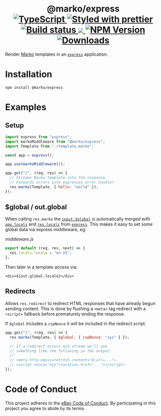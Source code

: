 <h1 align="center">
  <!-- Logo -->
  <br/>
  @marko/express
	<br/>

  <!-- Language -->
  <a href="http://typescriptlang.org">
    <img src="https://img.shields.io/badge/%3C%2F%3E-typescript-blue.svg" alt="TypeScript"/>
  </a>
  <!-- Format -->
  <a href="https://github.com/prettier/prettier">
    <img src="https://img.shields.io/badge/styled_with-prettier-ff69b4.svg" alt="Styled with prettier"/>
  </a>
  <!-- CI -->
  <a href="https://github.com/marko-js/express/actions/workflows/ci.yml">
    <img src="https://github.com/marko-js/express/actions/workflows/ci.yml/badge.svg" alt="Build status"/>
  </a>
  <!-- Coverage -->
  <a href="https://codecov.io/gh/marko-js/express">
    <img src="https://codecov.io/gh/marko-js/express/branch/main/graph/badge.svg?token=KWZ4YNTZVY"/>
  </a>
  <!-- NPM Version -->
  <a href="https://npmjs.org/package/@marko/express">
    <img src="https://img.shields.io/npm/v/@marko/express.svg" alt="NPM Version"/>
  </a>
  <!-- Downloads -->
  <a href="https://npmjs.org/package/@marko/express">
    <img src="https://img.shields.io/npm/dm/@marko/express.svg" alt="Downloads"/>
  </a>
</h1>

Render [Marko](https://markojs.com/) templates in an [`express`](http://expressjs.com/) application.

# Installation

```console
npm install @marko/express
```

# Examples

## Setup

```javascript
import express from "express";
import markoMiddleware from "@marko/express";
import Template from "./template.marko";

const app = express();

app.use(markoMiddleware());

app.get("/", (req, res) => {
  // Streams Marko template into the response.
  // Forwards errors into expresses error handler.
  res.marko(Template, { hello: "world" });
});
```

## $global / out.global

When calling `res.marko` the [`input.$global`](https://markojs.com/docs/rendering/#global-data) is automatically merged with [`app.locals`](http://expressjs.com/en/5x/api.html#app.locals) and [`res.locals`](http://expressjs.com/en/5x/api.html#res.locals) from [`express`](http://expressjs.com/). This makes it easy to set some global data via express middleware, eg:

_middleware.js_

```js
export default (req, res, next) => {
  res.locals.locale = "en-US";
};
```

Then later in a template access via:

```marko
<div>${out.global.locale}</div>
```

## Redirects

Allows `res.redirect` to redirect HTML responses that have already begun sending content. This is done by flushing a `<meta>` tag redirect with a `<script>` fallback before prematurely ending the response.

If `$global` includes a `cspNonce` it will be included in the redirect script.

```js
app.get("/", (req, res) => {
  res.marko(Template, { $global: { cspNonce: "xyz" } });

  // If a redirect occurs mid stream we'll see
  // something like the following in the output:
  //
  // <meta http-equiv=refresh content="0;url=...">
  // <script nonce="xyz">location.href="..."></script>
});
```

# Code of Conduct

This project adheres to the [eBay Code of Conduct](./.github/CODE_OF_CONDUCT.md). By participating in this project you agree to abide by its terms.
